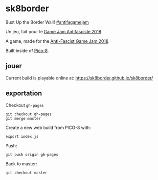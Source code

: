 # sk8border
Bust Up the Border Wall! [#antifagamejam](https://twitter.com/search?q=%23antifagamejam)

Un jeu, fait pour le [Game Jam Antifasciste 2018](https://itch.io/jam/antifa-game-jam).

A game, made for the [Anti-Fascist Game Jam 2018](https://itch.io/jam/antifa-game-jam).

Built inside of [Pico-8](https://www.lexaloffle.com/pico-8.php).

## jouer

Current build is playable online at: https://sk8border.github.io/sk8border/

## exportation

Checkout `gh-pages`

```console
git checkout gh-pages
git merge master
```

Create a new web build from PICO-8 with:

```console
export index.js
```

Push:

```console
git push origin gh-pages
```

Back to master:

```console
git checkout master
```
